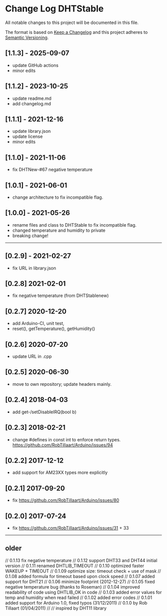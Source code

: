 # Change Log DHTStable

All notable changes to this project will be documented in this file.

The format is based on [Keep a Changelog](http://keepachangelog.com/)
and this project adheres to [Semantic Versioning](http://semver.org/).


## [1.1.3] - 2025-09-07
- update GitHub actions
- minor edits

## [1.1.2] - 2023-10-25
- update readme.md
- add changelog.md

## [1.1.1] - 2021-12-16
- update library.json
- update license
- minor edits

## [1.1.0] - 2021-11-06
- fix DHTNew-#67 negative temperature

## [1.0.1] - 2021-06-01
- change architecture to fix incompatible flag.

## [1.0.0] - 2021-05-26
- rename files and class to DHTStable to fix incompatible flag.
- changed temperature and humidity to private
- breaking change!

----

## [0.2.9] - 2021-02-27
- fix URL in library.json

## [0.2.8]   2021-02-01
- fix negative temperature (from DHTStablenew)

## [0.2.7]   2020-12-20
- add Arduino-CI, unit test,
- reset(), getTemperature(), getHumidity()

## [0.2.6]   2020-07-20
- update URL in .cpp

## [0.2.5]   2020-06-30
- move to own repository; update headers mainly.

## [0.2.4]   2018-04-03
- add get-/setDisableIRQ(bool b)

## [0.2.3]   2018-02-21
- change #defines in const int to enforce return types.
  https://github.com/RobTillaart/Arduino/issues/94

## [0.2.2]   2017-12-12
- add support for AM23XX types more explicitly

## [0.2.1]   2017-09-20
- fix https://github.com/RobTillaart/Arduino/issues/80

## [0.2.0]   2017-07-24
- fix https://github.com/RobTillaart/Arduino/issues/31 + 33

----

## older

//  0.1.13  fix negative temperature
//  0.1.12  support DHT33 and DHT44 initial version
//  0.1.11  renamed DHTLIB_TIMEOUT
//  0.1.10  optimized faster WAKEUP + TIMEOUT
//  0.1.09  optimize size: timeout check + use of mask
//  0.1.08  added formula for timeout based upon clock speed
//  0.1.07  added support for DHT21
//  0.1.06  minimize footprint (2012-12-27)
//  0.1.05  fixed negative temperature bug (thanks to Roseman)
//  0.1.04  improved readability of code using DHTLIB_OK in code
//  0.1.03  added error values for temp and humidity when read failed
//  0.1.02  added error codes
//  0.1.01  added support for Arduino 1.0, fixed typos (31/12/2011)
//  0.1.0   by Rob Tillaart (01/04/2011)
//
// inspired by DHT11 library

